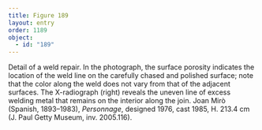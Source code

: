 ```yaml
---
title: Figure 189
layout: entry
order: 1189
object:
  - id: "189"
---
```


Detail of a weld repair. In the photograph, the surface porosity indicates the location of the weld line on the carefully chased and polished surface; note that the color along the weld does not vary from that of the adjacent surfaces. The X-radiograph (right) reveals the uneven line of excess welding metal that remains on the interior along the join. Joan Mirò (Spanish, 1893–1983), *Personnage*, designed 1976, cast 1985, H. 213.4 cm (J. Paul Getty Museum, inv. 2005.116).
